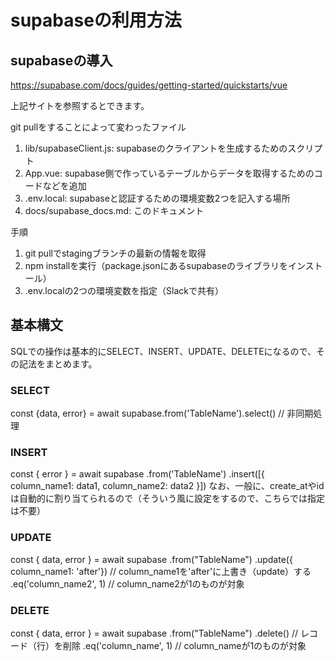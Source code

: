 # supabaseの利用方法

## supabaseの導入

https://supabase.com/docs/guides/getting-started/quickstarts/vue

上記サイトを参照するとできます。

git pullをすることによって変わったファイル
1. lib/supabaseClient.js: supabaseのクライアントを生成するためのスクリプト
2. App.vue: supabase側で作っているテーブルからデータを取得するためのコードなどを追加
3. .env.local: supabaseと認証するための環境変数2つを記入する場所
4. docs/supabase_docs.md: このドキュメント

手順
1. git pullでstagingブランチの最新の情報を取得
2. npm installを実行（package.jsonにあるsupabaseのライブラリをインストール）
3. .env.localの2つの環境変数を指定（Slackで共有）

## 基本構文
SQLでの操作は基本的にSELECT、INSERT、UPDATE、DELETEになるので、その記法をまとめます。

### SELECT
const {data, error} = await supabase.from('TableName').select() // 非同期処理

### INSERT
const { error } = await supabase
    .from('TableName')
    .insert([{ column_name1: data1, column_name2: data2 }])
なお、一般に、create_atやidは自動的に割り当てられるので（そういう風に設定をするので、こちらでは指定は不要）

### UPDATE
const { data, error } = await supabase
    .from("TableName")
    .update({ column_name1: 'after'}) // column_name1を'after'に上書き（update）する
    .eq('column_name2', 1) // column_name2が1のものが対象

### DELETE
const { data, error } = await supabase
    .from("TableName")
    .delete() // レコード（行）を削除
    .eq('column_name', 1) // column_nameが1のものが対象